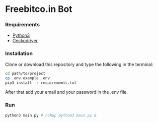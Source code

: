 Freebitco.in Bot
================

### Requirements
* [Python3](https://www.python.org/)
* [Geckodriver](https://github.com/mozilla/geckodriver/releases)

### Installation
Clone or download this repository and type the following in the terminal:

```sh
cd path/to/project
cp .env.example .env
pip3 install -r requirements.txt
```

After that add your email and your password in the .env file.

### Run
```sh
python3 main.py # nohup python3 main.py &
```